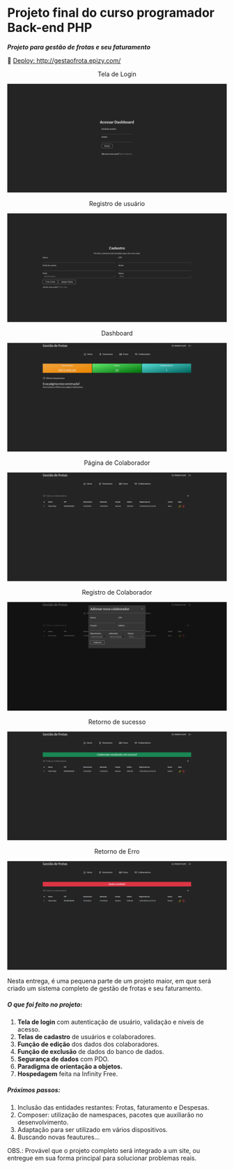 # Projeto final do curso programador Back-end PHP

***Projeto para gestão de frotas e seu faturamento***

<div>
  🚀 <a href="http://gestaofrota.epizy.com/" target="blank">Deploy: http://gestaofrota.epizy.com/</a>
</div>

<div align="center">
    <p>Tela de Login</p>
    <img src="./screenshots/login.png" />
</div>
<div align="center">
    <p>Registro de usuário</p>
    <img src="./screenshots/registerUser.png" />
</div>
<div align="center">
    <p>Dashboard</p>
    <img src="./screenshots/dashboard.png" />
</div>
<div align="center">
    <p>Página de Colaborador</p>
    <img src="./screenshots/pageColaboradores.png" />
</div>
<div align="center">
    <p>Registro de Colaborador</p>
    <img src="./screenshots/registerColaborador.png" />
</div>
<div align="center">
    <p>Retorno de sucesso</p>
    <img src="./screenshots/returnSuccess.png" />
</div>
<div align="center">
    <p>Retorno de Erro</p>
    <img src="./screenshots/returnInvalid.png" />
</div>

<p>Nesta entrega, é uma pequena parte de um projeto maior, em que será criado um sistema completo de gestão de frotas e seu faturamento.</p>
<div class="item">
    <h5>O que foi feito no projeto:</h5>
    <ol>
        <li><strong>Tela de login</strong> com autenticação de usuário, validação e niveis de acesso.</li>
        <li><strong>Telas de cadastro</strong> de usuários e colaboradores.</li>
        <li><strong>Função de edição</strong> dos dados dos colaboradores.</li>
        <li><strong>Função de exclusão</strong> de dados do banco de dados.</li>
        <li><strong>Segurança de dados</strong> com PDO.</li>
        <li><strong>Paradigma de orientação a objetos.</strong></li>
        <li><strong>Hospedagem</strong> feita na Infinity Free.</li>
    </ol>
</div>
<div class="item">
    <h5>Próximos passos:</h5>
    <ol>
        <li>Inclusão das entidades restantes: Frotas, faturamento e Despesas.</li>
        <li>Composer: utilização de namespaces, pacotes que auxiliarão no desenvolvimento.</li>
        <li>Adaptação para ser utilizado em vários dispositivos.</li>
        <li>Buscando novas feautures...</li>
    </ol>
</div>
<p>OBS.: Provável que o projeto completo será integrado a um site, ou entregue em sua forma principal para solucionar problemas reais.</p>
